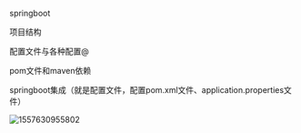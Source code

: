 springboot

项目结构

配置文件与各种配置@

pom文件和maven依赖

springboot集成（就是配置文件，配置pom.xml文件、application.properties文件）

![1557630955802](C:\Users\DYY\AppData\Roaming\Typora\typora-user-images\1557630955802.png)